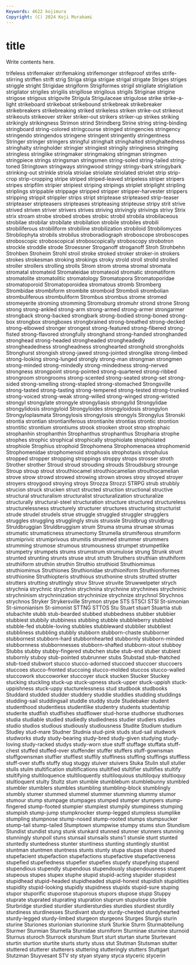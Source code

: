 ```yaml
---
Keywords: 4622 kojimura
Copyright: (C) 2024 Koji Murakami
---
```


# title

Write contents here.



trifeless strifemaker strifemaking
strifemonger strifeproof strifes strife-stirring striffen strift strig Striga striga strigae
strigal strigate Striges striges striggle stright Strigidae strigiform Strigiformes strigil
strigilate strigilation strigilator strigiles strigilis strigillose strigilous strigils Striginae strigine
strigose strigous strigovite Strigula Strigulaceae strigulose strike strike-a-light strikeboard strikeboat
strikebound strikebreak strikebreaker strikebreakers strikebreaking striked strikeless striken strike-out strikeout
strikeouts strikeover striker striker-out strikers striker-up strikes striking strikingly strikingness
Strimon strind Strindberg Strine string string-binding stringboard string-colored stringcourse stringed
stringencies stringency stringendo stringendos stringene stringent stringently stringentness Stringer stringer
stringers stringful stringhalt stringhalted stringhaltedness stringhalty stringholder stringier stringiest stringily
stringiness stringing stringless stringlike stringmaker stringmaking stringman stringmen stringpiece strings
stringsman stringsmen string-soled string-tailed string-toned Stringtown stringways stringwood stringy stringy-bark
stringybark strinking-out strinkle striola striolae striolate striolated striolet strip strip-crop
strip-cropping stripe striped striped-leaved stripeless striper stripers stripes stripfilm stripier
stripiest striping stripings striplet striplight stripling striplings strippable strippage stripped
stripper stripper-harvester strippers stripping strippit strippler strips stript striptease stripteased
strip-teaser stripteaser stripteasers stripteases stripteasing stripteuse stripy strit strive strived
striven striver strivers strives striving strivingly strivings strivy Strix strix
stroam strobe strobed strobes strobic strobil strobila strobilaceous strobilae strobilar
strobilate strobilation strobile strobiles strobili strobiliferous strobiliform strobiline strobilization strobiloid
Strobilomyces Strobilophyta strobils strobilus stroboradiograph stroboscope stroboscopes stroboscopic stroboscopical stroboscopically
stroboscopy strobotron strockle stroddle strode Stroessner Stroganoff stroganoff Stroh Strohbehn
Strohben Stroheim Strohl stroil stroke stroked stroker stroker-in strokers strokes
strokesman stroking strokings stroky strold stroll strolld strolled stroller strollers
strolling strolls Strom strom stroma stromal stromata stromatal stromateid Stromateidae
stromateoid stromatic stromatiform stromatolite stromatolitic stromatology Stromatopora Stromatoporidae stromatoporoid Stromatoporoidea
stromatous stromb Stromberg Strombidae strombiform strombite stromboid Stromboli strombolian strombuliferous
strombuliform Strombus strombus strome stromed stromeyerite stroming stromming Stromsburg stromuhr
strond strone Strong strong strong-ankled strong-arm strong-armed strong-armer strongarmer strongback
strong-backed strongbark strong-bodied strong-boned strong-box strongbox strongboxes strongbrained strong-breathed strong-decked
strong-elbowed stronger strongest strong-featured strong-fibered strong-fisted strong-flavored strongfully stronghand strong-handed
stronghanded stronghead strong-headed strongheaded strongheadedly strongheadedness strongheadness stronghearted stronghold strongholds
Stronghurst strongish strong-jawed strong-jointed stronglike strong-limbed strong-looking strong-lunged strongly strong-man
strongman strongmen strong-minded strong-mindedly strong-mindedness strong-nerved strongness strongpoint strong-pointed strong-quartered
strong-ribbed strongroom strongrooms strong-scented strong-seated strong-set strong-sided strong-smelling strong-stapled strong-stomached
Strongsville strong-tasted strong-tasting strong-tempered strong-tested strong-trunked strong-voiced strong-weak strong-willed strong-winged
strong-wristed strongyl strongylate strongyle strongyliasis strongylid Strongylidae strongylidosis strongyloid Strongyloides
strongyloidosis strongylon Strongyloplasmata Strongylosis strongylosis strongyls Strongylus Stronski strontia strontian
strontianiferous strontianite strontias strontic strontion strontitic strontium strontiums strook strooken
stroot strop strophaic strophanhin strophanthin Strophanthus strophanthus Stropharia strophe strophes
strophic strophical strophically strophiolate strophiolated strophiole Strophius strophoid Strophomena Strophomenacea
strophomenid Strophomenidae strophomenoid strophosis strophotaxis strophulus stropped stropper stropping stroppings
stroppy strops strosser stroth Strother strother Stroud stroud strouding strouds
Stroudsburg strounge Stroup stroup strout strouthiocamel strouthiocamelian strouthocamelian strove strow
strowd strowed strowing strown strows stroy stroyed stroyer stroyers stroygood
stroying stroys Strozza Strozzi STRPG strub strubbly strucion struck strucken
struct structed struction structional structive structural structuralism structuralist structuralization structuralize
structurally structural-steel structuration structure structured structureless structurelessness structurely structurer structures
structuring structurist strude strudel strudels strue struggle struggled struggler strugglers
struggles struggling strugglingly struis struissle Struldbrug struldbrug Struldbruggian Struldbruggism strum
Struma struma strumae strumas strumatic strumaticness strumectomy Strumella strumiferous strumiform
strumiprivic strumiprivous strumitis strummed strummer strummers strumming strumose strumous strumousness
strumpet strumpetlike strumpetry strumpets strums strumstrum strumulose strung Strunk strunt
strunted strunting strunts struse strut struth Struthers struthian struthiform struthiiform
struthiin struthin Struthio struthioid Struthiomimus struthiomimus Struthiones Struthionidae struthioniform Struthioniformes
struthionine Struthiopteris struthious struthonine struts strutted strutter strutters strutting struttingly
struv Struve struvite Struwwelpeter strych strychnia strychnic strychnin strychnina strychnine
strychnines strychninic strychninism strychninization strychninize strychnize strychnol Strychnos strychnos Stryker
Strykersville Strymon strype STS STSCI STSI St-simonian St-simonianism St-simonist STTNG
STTOS Stu Stuart stuart Stuartia stub stubachite stubb stub-bearded stubbed
stubbedness stubber stubbier stubbiest stubbily stubbiness stubbing stubble stubbleberry stubbled
stubble-fed stubble-loving stubbles stubbleward stubblier stubbliest stubbliness stubbling stubbly stubborn
stubborn-chaste stubborner stubbornest stubborn-hard stubbornhearted stubbornly stubborn-minded stubbornness stubbornnesses stubborn-shafted
stubborn-stout stubboy Stubbs stubby stubby-fingered stubchen stube stub-end stuber stubiest
stubornly stuboy stub-pointed stubrunner stubs Stubstad stub-thatched stub-toed stubwort stucco
stucco-adorned stuccoed stuccoer stuccoers stuccoes stucco-fronted stuccoing stucco-molded stuccos stucco-walled
stuccowork stuccoworker stuccoyer stuck stucken Stucker Stuckey stucking stuckling stuck-up
stuck-upness stuck-upper stuck-uppish stuck-uppishness stuck-uppy stucturelessness stud studbook studbooks Studdard
studded studder studdery studdie studdies studding studdings studding-sail studdingsail studdle
studdy stude Studebaker student studenthood studentless studentlike studentry students studentship
studerite studfish studfishes studflower stud-horse studhorse studhorses studia studiable studied
studiedly studiedness studier studiers studies studio studios studious studiously studiousness
Studite Studium studium Studley stud-mare Studner Studnia stud-pink studs stud-sail
studwork studworks study study-bearing study-bred study-given studying study-loving study-racked studys
study-worn stue stuff stuffage stuffata stuff-chest stuffed stuffed-over stuffender stuffer
stuffers stuff-gownsman stuffgownsman stuffier stuffiest stuffily stuffiness stuffing stuffings stuffless
stuff-over stuffs stuffy stug stuggy stuiver stuivers Stuka Stulin stull
stuller stulls stulm stultification stultifications stultified stultifier stultifies stultify stultifying
stultiloquence stultiloquently stultiloquious stultiloquy stultioquy stultloquent stulty Stultz stum stumble
stumblebum stumblebunny stumbled stumbler stumblers stumbles stumbling stumbling-block stumblingly stumbly
stumer stummed stummel stummer stumming stummy stumor stumour stump stumpage
stumpages stumped stumper stumpers stump-fingered stump-footed stumpier stumpiest stumpily stumpiness
stumping stumpish stump-jump stumpknocker stump-legged stumpless stumplike stumpling stumpnose stump-nosed
stump-rooted stumps stumpsucker stump-tail stump-tailed Stumptown stumpwise stumpy stums stun
Stundism Stundist stundist stung stunk stunkard stunned stunner stunners stunning
stunningly stunpoll stuns stunsail stunsails stuns'l stunsle stunt stunted stuntedly
stuntedness stunter stuntiness stunting stuntingly stuntist stuntman stuntmen stuntness stunts
stunty stupa stupas stupe stuped stupefacient stupefaction stupefactions stupefactive stupefactiveness
stupefied stupefiedness stupefier stupefies stupefy stupefying stupend stupendious stupendly stupendous
stupendously stupendousness stupent stupeous stupes stupex stuphe stupid stupid-acting stupider
stupidest stupidhead stupid-headed stupidheaded stupid-honest stupidish stupidities stupidity stupid-looking stupidly
stupidness stupids stupid-sure stuping stupor stuporific stuporose stuporous stupors stupose
stupp Stuppy stuprate stuprated stuprating stupration stuprum stupulose sturble Sturbridge
sturdied sturdier sturdiersturdies sturdies sturdiest sturdily sturdiness sturdinesses Sturdivant sturdy
sturdy-chested sturdyhearted sturdy-legged sturdy-limbed sturgeon sturgeons Sturges Sturgis sturin sturine
Sturiones sturionian sturionine sturk Sturkie Sturm Sturmabteilung Sturmer Sturmian Sturnella
Sturnidae sturniform Sturninae sturnine sturnoid Sturnus sturoch Sturrock sturshum Sturt
sturt sturtan sturte Sturtevant sturtin sturtion sturtite sturts sturty stuss
stut Stutman Stutsman stutter stuttered stutterer stutterers stuttering stutteringly stutters
Stuttgart Stutzman Stuyvesant STV sty styan styany styca styceric stycerin
